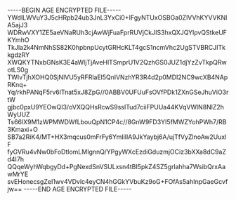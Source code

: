 -----BEGIN AGE ENCRYPTED FILE-----
YWdlLWVuY3J5cHRpb24ub3JnL3YxCi0+IFgyNTUxOSBGa0ZlVVhKYVVKNlA5ajJ3
WDRwVXY1ZE5aeVNaRUh3cjAwWjFuaFprRUVjCkJIS3hxQXJQYlpvQStkeUFKYmhO
TkJla2k4NmNhSS82K0hpbnpUcytGRHcKLT4gcS1ncmVhc2UgSTVBRCJITkkgdzRY
XWQKYTNxbGNsK3E4aWljTjAveHlTSmprU1V2QzhGS0JUZ1djYzZvTkpQRwotLS0g
TWIvTjhXOHQ0SjNlVU5yRFRlaEl5QnlVNzhYR3R4d2p0MDI2NC9wcXB4NApRKnq+
Yq/rkhPANqF5rv6lTnat5xJ8ZpG//0ABBV0UFUuFsOVfPDk1ZXnGSeJhuViO3rtW
gjbc0pxU9YEOwQI3/oVXQQHsRcwS9ssITud7ciiFPUUa44KVqVWlN8NlZ2hWyUUZ
Ts66lX9M1zWPMWDWfLbouQpN1CP4c//8GnW9FD3YI5fMWZYohPWh7/RB3Kmaxi+O
SB7a2RiK4/MT+HX3mqcus0mFrFy6YmIilIA9JkYaybj6A/ujTfVyZlnoAw2UuxlF
fyGVRu4vNw0bFoDtlomLMIgnnQ/YPgyWXcEzdiGduzmjOCiz3bXXa8dC9aZd4I7h
QQqeWyhWqbgyDd+PgNexdSnVSULxsn4tBI5pkZ4SZ5grlahha7WsibQrxAawMrYE
svEHonecsgZeI1wv4VDvlc4eyCN4hGGkYVbuKz9oG+FOfAs5ahInpGaeGcvfjw==
-----END AGE ENCRYPTED FILE-----
